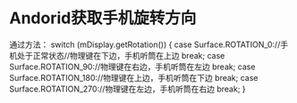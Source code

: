 # Andorid获取手机旋转方向
通过方法：
        switch (mDisplay.getRotation()) {
        case Surface.ROTATION_0://手机处于正常状态//物理键在下边，手机听筒在上边
                  break;
              case Surface.ROTATION_90://物理键在右边，手机听筒在左边
                  break;
              case Surface.ROTATION_180://物理键在上边，手机听筒在下边
                  break;
              case Surface.ROTATION_270://物理键在左边，手机听筒在右边
                  break;
        }
